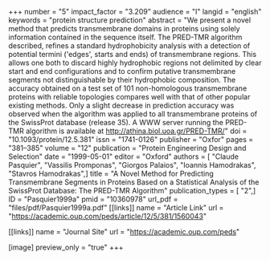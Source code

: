 +++
number = "5"
impact_factor = "3.209"
audience = "I"
langid = "english"
keywords = "protein structure prediction"
abstract = "We present a novel method that predicts transmembrane domains in proteins using solely information contained in the sequence itself. The PRED-TMR algorithm described, refines a standard hydrophobicity analysis with a detection of potential termini ('edges', starts and ends) of transmembrane regions. This allows one both to discard highly hydrophobic regions not delimited by clear start and end configurations and to confirm putative transmembrane segments not distinguishable by their hydrophobic composition. The accuracy obtained on a test set of 101 non-homologous transmembrane proteins with reliable topologies compares well with that of other popular existing methods. Only a slight decrease in prediction accuracy was observed when the algorithm was applied to all transmembrane proteins of the SwissProt database (release 35). A WWW server running the PRED-TMR algorithm is available at http://athina.biol.uoa.gr/PRED-TMR/"
doi = "10.1093/protein/12.5.381"
issn = "1741-0126"
publisher = "Oxfor"
pages = "381–385"
volume = "12"
publication = "Protein Engineering Design and Selection"
date = "1999-05-01"
editor = "Oxford"
authors = [ "Claude Pasquier", "Vassilis Promponas", "Giorgos Palaios", "Ioannis Hamodrakas", "Stavros Hamodrakas",]
title = "A Novel Method for Predicting Transmembrane Segments in Proteins Based on a Statistical Analysis of the SwissProt Database: The PRED-TMR Algorithm"
publication_types = [ "2",]
ID = "Pasquier1999a"
pmid = "10360978"
url_pdf = "files/pdf/Pasquier1999a.pdf"
[[links]]
name = "Article Link"
url = "https://academic.oup.com/peds/article/12/5/381/1560043"

[[links]]
name = "Journal Site"
url = "https://academic.oup.com/peds"

[image]
preview_only = "true"
+++
